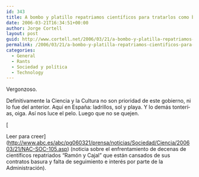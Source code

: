 ```yaml
---
id: 343
title: A bombo y platillo repatriamos cientí­ficos para tratarlos como basura
date: 2006-03-21T16:34:51+00:00
author: Jorge Cortell
layout: post
guid: http://www.cortell.net/2006/03/21/a-bombo-y-platilla-repatriamos-cientificos-para-tratarlos-como-basura/
permalink: /2006/03/21/a-bombo-y-platilla-repatriamos-cientificos-para-tratarlos-como-basura/
categories:
  - General
  - Rants
  - Sociedad y polí­tica
  - Technology
---
```

Vergonzoso.

Definitivamente la Ciencia y la Cultura no son prioridad de este gobierno, ni lo fue del anterior. Aquí­ en España: ladrillos, sol y playa. Y lo demás tonterí­as, oiga. Así­ nos luce el pelo. Luego que no se quejen.
  
[
  
Leer para creer](http://www.abc.es/abc/pg060321/prensa/noticias/Sociedad/Ciencia/200603/21/NAC-SOC-105.asp) (noticia sobre el enfrentamiento de decenas de cientí­ficos repatriados &#8220;Ramón y Cajal&#8221; que están cansados de sus contratos basura y falta de seguimiento e interés por parte de la Administración).